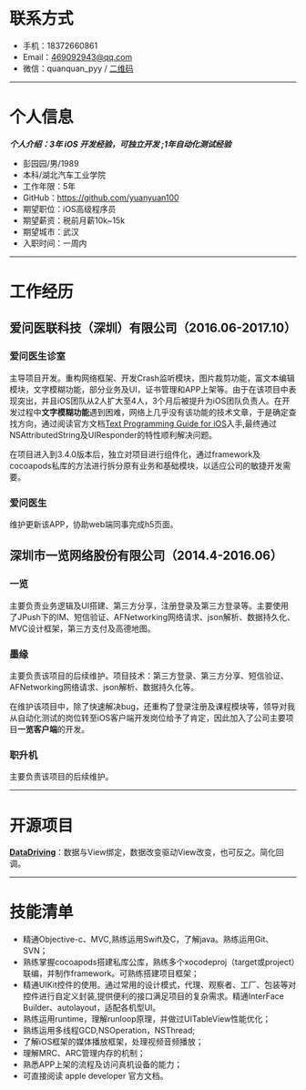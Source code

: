 # 联系方式

- 手机：18372660861
- Email：469092943@qq.com
- 微信：quanquan_pyy / [二维码](https://github.com/yuanyuan100/resume/blob/master/weChatQRCode.png)

------

# 个人信息

***个人介绍：3年 iOS 开发经验，可独立开发 ;1年自动化测试经验***

- 彭园园/男/1989
- 本科/湖北汽车工业学院
- 工作年限：5年
- GitHub：https://github.com/yuanyuan100
- 期望职位：iOS高级程序员
- 期望薪资：税前月薪10k~15k
- 期望城市：武汉
- 入职时间：一周内

------

# 工作经历

## 爱问医联科技（深圳）有限公司（2016.06-2017.10）

### 爱问医生诊室

主导项目开发。重构网络框架、开发Crash监听模块，图片裁剪功能，富文本编辑模块，文字模糊功能，部分业务及UI，证书管理和APP上架等。由于在该项目中表现突出，并且iOS团队从2人扩大至4人，3个月后被提升为iOS团队负责人。在开发过程中**文字模糊功能**遇到困难，网络上几乎没有该功能的技术文章，于是确定查找方向，通过阅读官方文档[Text Programming Guide for iOS](https://developer.apple.com/library/content/documentation/StringsTextFonts/Conceptual/TextAndWebiPhoneOS/)入手,最终通过NSAttributedString及UIResponder的特性顺利解决问题。

在项目进入到3.4.0版本后，独立对项目进行组件化，通过framework及cocoapods私库的方法进行拆分原有业务和基础模块，以适应公司的敏捷开发需要。

### 爱问医生

维护更新该APP，协助web端同事完成h5页面。

## 深圳市一览网络股份有限公司（2014.4-2016.06）

### 一览

主要负责业务逻辑及UI搭建、第三方分享，注册登录及第三方登录等。主要使用了JPush下的IM、短信验证、AFNetworking网络请求、json解析、数据持久化、MVC设计框架，第三方支付及高德地图。

### 墨缘

主要负责该项目的后续维护。项目技术：第三方登录、第三方分享、短信验证、AFNetworking网络请求、json解析、数据持久化等。

在维护该项目中，除了快速解决bug，还重构了登录注册及课程模块等，领导对我从自动化测试的岗位转至iOS客户端开发岗位给予了肯定，因此加入了公司主要项目**一览客户端**的开发。

### 职升机

主要负责该项目的后续维护。

------

# 开源项目

**[DataDriving](https://github.com/yuanyuan100/DataDriving)**：数据与View绑定，数据改变驱动View改变，也可反之。简化回调。

------

# 技能清单

- 精通Objective-c、MVC,熟练运用Swift及C，了解java。熟练运用Git、SVN；
- 熟练掌握cocoapods搭建私库公库，熟练多个xocodeproj（target或project）联编，并制作framework。可熟练搭建项目框架；
- 精通UIKit控件的使用。通过常用的设计模式，代理、观察者、工厂、包装等对控件进行自定义封装,提供便利的接口满足项目的复杂需求。精通InterFace Builder、autolayout，适配各机型UI。
- 熟练运用runtime，理解runloop原理，并做过UITableView性能优化；
- 熟练运用多线程GCD,NSOperation，NSThread;
- 了解iOS框架的媒体播放框架，处理视频音频播放；
- 理解MRC、ARC管理内存的机制；
- 熟悉APP上架的流程及访问真机设备的能力；
- 可直接阅读 apple developer 官方文档。

